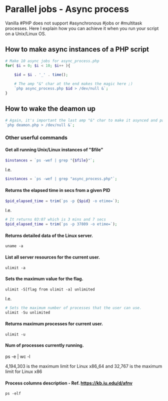 # Parallel jobs - Async process
Vanilla #PHP does not support #asynchronous #jobs or #multitask processes. Here I explain how you can achieve it when you run your script on a Unix/Linux OS.

## How to make async instances of a PHP script

```php
# Make 10 async jobs for async_process.php
for( $i = 0; $i < 10; $i++ ){
    
    $id = $i . '_' . time();

    # The amp "&" char at the end makes the magic here ;)
    `php async_process.php $id > /dev/null &`; 
}
```

## How to wake the deamon up
```php
# Again, it's important the last amp "&" char to make it asynced and pass this call to Unix/Linux kernel
`php deamon.php > /dev/null &`;
```

### Other userful commands

####  Get all running Unix/Linux instances of "$file"
```php
$instances = `ps -wef | grep "{$file}"`;
```

I.e.
```php
$instances = `ps -wef | grep "async_process.php"`;
```

#### Returns the elapsed time in secs from a given PID
```php
$pid_elapsed_time = trim(`ps -p {$pid} -o etime=`);
```

I.e.
```php
# It returns 03:07 which is 3 mins and 7 secs
$pid_elapsed_time = trim(`ps -p 37809 -o etime=`);
```


#### Returns detailed data of the Linux server.
```
uname -a 
```

#### List all server resources for the current user.
```
ulimit -a 
```

#### Sets the maximum value for the flag.
```
ulimit -S[flag from ulimit -a] unlimited 
```
I.e.
```php
# Sets the maximum number of processes that the user can use.
ulimit -Su unlimited 
```

#### Returns maximum processes for current user.
```
ulimit -u 
```

#### Num of processes currently running.
ps -e | wc -l 

4,194,303 is the maximum limit for Linux x86_64
and 32,767 is the maximum limit for Linux x86

#### Process columns description - Ref. https://kb.iu.edu/d/afnv
```
ps -elf
```
